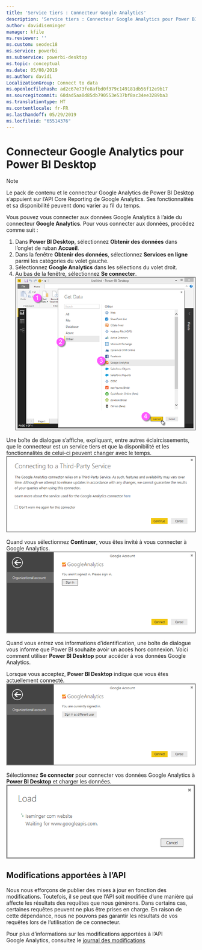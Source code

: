 ```yaml
---
title: 'Service tiers : Connecteur Google Analytics'
description: 'Service tiers : Connecteur Google Analytics pour Power BI Desktop'
author: davidiseminger
manager: kfile
ms.reviewer: ''
ms.custom: seodec18
ms.service: powerbi
ms.subservice: powerbi-desktop
ms.topic: conceptual
ms.date: 05/08/2019
ms.author: davidi
LocalizationGroup: Connect to data
ms.openlocfilehash: ad2c67e73fe8afbd0f379c149181db56f12e9b17
ms.sourcegitcommit: 60dad5aa0d85db790553e537bf8ac34ee3289ba3
ms.translationtype: HT
ms.contentlocale: fr-FR
ms.lasthandoff: 05/29/2019
ms.locfileid: "65514376"
---
```

# <a name="google-analytics-connector-for-power-bi-desktop"></a>Connecteur Google Analytics pour Power BI Desktop
> [!NOTE]
> Le pack de contenu et le connecteur Google Analytics de Power BI Desktop s’appuient sur l’API Core Reporting de Google Analytics. Ses fonctionnalités et sa disponibilité peuvent donc varier au fil du temps.

Vous pouvez vous connecter aux données Google Analytics à l’aide du connecteur **Google Analytics**. Pour vous connecter aux données, procédez comme suit :

1. Dans **Power BI Desktop**, sélectionnez **Obtenir des données** dans l’onglet de ruban **Accueil**.
2. Dans la fenêtre **Obtenir des données**, sélectionnez **Services en ligne** parmi les catégories du volet gauche.
3. Sélectionnez **Google Analytics** dans les sélections du volet droit.
4. Au bas de la fenêtre, sélectionnez **Se connecter**.  
   ![](media/service-google-analytics-connector/tps_googleanalytics_1.png)

Une boîte de dialogue s’affiche, expliquant, entre autres éclaircissements, que le connecteur est un service tiers et que la disponibilité et les fonctionnalités de celui-ci peuvent changer avec le temps.  
![](media/service-google-analytics-connector/tps_googleanalytics_2.png)

Quand vous sélectionnez **Continuer**, vous êtes invité à vous connecter à Google Analytics.  
![](media/service-google-analytics-connector/tps_googleanalytics_3.png)

Quand vous entrez vos informations d’identification, une boîte de dialogue vous informe que Power BI souhaite avoir un accès hors connexion. Voici comment utiliser **Power BI Desktop** pour accéder à vos données Google Analytics.  

Lorsque vous acceptez, **Power BI Desktop** indique que vous êtes actuellement connecté.  
![](media/service-google-analytics-connector/tps_googleanalytics_5.png)

Sélectionnez **Se connecter** pour connecter vos données Google Analytics à **Power BI Desktop** et charger les données.  
![](media/service-google-analytics-connector/tps_googleanalytics_6.png)

## <a name="changes-to-the-api"></a>Modifications apportées à l’API
Nous nous efforçons de publier des mises à jour en fonction des modifications. Toutefois, il se peut que l’API soit modifiée d’une manière qui affecte les résultats des requêtes que nous générons. Dans certains cas, certaines requêtes peuvent ne plus être prises en charge. En raison de cette dépendance, nous ne pouvons pas garantir les résultats de vos requêtes lors de l’utilisation de ce connecteur.

Pour plus d’informations sur les modifications apportées à l’API Google Analytics, consultez le [journal des modifications](https://developers.google.com/analytics/devguides/changelog)

